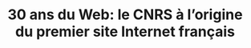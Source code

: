 ---
layout: post
title: "30 ans du Web: le CNRS à l’origine du premier site Internet français"
link: "http://www.cnrs.fr/fr/30-ans-du-web-le-cnrs-lorigine-du-premier-site-internet-francais"
canonical: "cnrs.fr"
tags: [web, cnrs, cern, cnrs.fr]
excerpt: "En mars 1989, à Genève, le Britannique Tim Berners-Lee, alors informaticien au CERN, pose les premières bases du Web, un concept qualifié par son supérieur de -- vague mais prometteur --."
comments: true
---